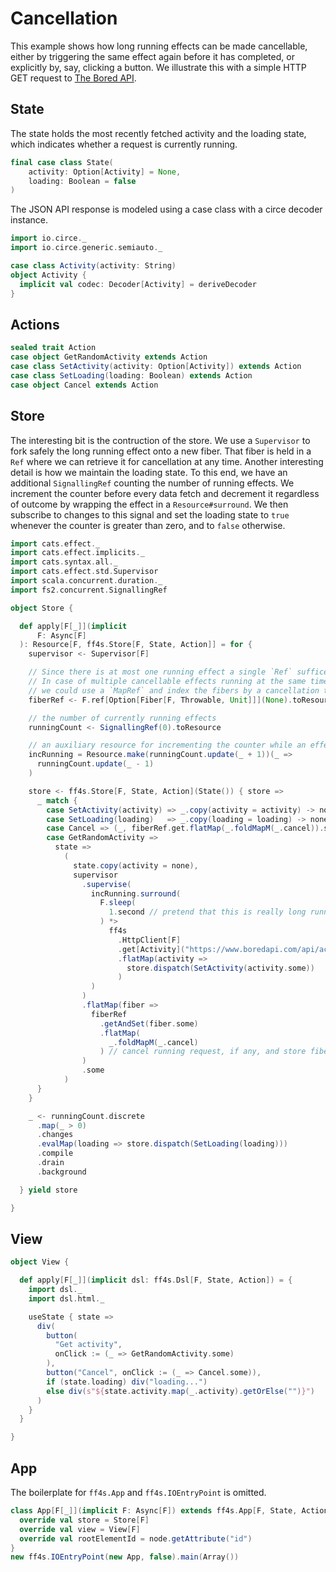 # Cancellation

This example shows how long running effects can be made cancellable,
either by triggering the same effect again before it has completed,
or explicitly by, say, clicking a button. We illustrate this with a simple
HTTP GET request to [The Bored API](https://www.boredapi.com/).

## State

The state holds the most recently fetched activity and the loading state,
which indicates whether a request is currently running.

```scala mdoc:js:shared
final case class State(
    activity: Option[Activity] = None,
    loading: Boolean = false
)
```

The JSON API response is modeled using a case class with a circe decoder instance.

```scala mdoc:js:shared
import io.circe._
import io.circe.generic.semiauto._

case class Activity(activity: String)
object Activity {
  implicit val codec: Decoder[Activity] = deriveDecoder
}
```

## Actions

```scala mdoc:js:shared
sealed trait Action
case object GetRandomActivity extends Action
case class SetActivity(activity: Option[Activity]) extends Action
case class SetLoading(loading: Boolean) extends Action
case object Cancel extends Action
```

## Store

The interesting bit is the contruction of the store.
We use a `Supervisor` to fork safely the long running effect onto a new fiber.
That fiber is held in a `Ref` where we can retrieve it for cancellation at any time.
Another interesting detail is how we maintain the loading state.
To this end, we have an additional `SignallingRef` counting the number of running
effects. We increment the counter before every data fetch and
decrement it regardless of outcome by wrapping the effect in a `Resource#surround`.
We then subscribe to changes to this signal and set the loading state
to `true` whenever the counter is greater than zero, and to `false`
otherwise.

```scala mdoc:js:shared
import cats.effect._
import cats.effect.implicits._
import cats.syntax.all._
import cats.effect.std.Supervisor
import scala.concurrent.duration._
import fs2.concurrent.SignallingRef

object Store {

  def apply[F[_]](implicit
      F: Async[F]
  ): Resource[F, ff4s.Store[F, State, Action]] = for {
    supervisor <- Supervisor[F]

    // Since there is at most one running effect a single `Ref` suffices.
    // In case of multiple cancellable effects running at the same time,
    // we could use a `MapRef` and index the fibers by a cancellation token.
    fiberRef <- F.ref[Option[Fiber[F, Throwable, Unit]]](None).toResource

    // the number of currently running effects
    runningCount <- SignallingRef(0).toResource

    // an auxiliary resource for incrementing the counter while an effect is running
    incRunning = Resource.make(runningCount.update(_ + 1))(_ =>
      runningCount.update(_ - 1)
    )

    store <- ff4s.Store[F, State, Action](State()) { store =>
      _ match {
        case SetActivity(activity) => _.copy(activity = activity) -> none
        case SetLoading(loading)   => _.copy(loading = loading) -> none
        case Cancel => (_, fiberRef.get.flatMap(_.foldMapM(_.cancel)).some)
        case GetRandomActivity =>
          state =>
            (
              state.copy(activity = none),
              supervisor
                .supervise(
                  incRunning.surround(
                    F.sleep(
                      1.second // pretend that this is really long running
                    ) *>
                      ff4s
                        .HttpClient[F]
                        .get[Activity]("https://www.boredapi.com/api/activity")
                        .flatMap(activity =>
                          store.dispatch(SetActivity(activity.some))
                        )
                  )
                )
                .flatMap(fiber =>
                  fiberRef
                    .getAndSet(fiber.some)
                    .flatMap(
                      _.foldMapM(_.cancel)
                    ) // cancel running request, if any, and store fiber of new request
                )
                .some
            )
      }
    }

    _ <- runningCount.discrete
      .map(_ > 0)
      .changes
      .evalMap(loading => store.dispatch(SetLoading(loading)))
      .compile
      .drain
      .background

  } yield store

}
```

## View

```scala mdoc:js:shared
object View {

  def apply[F[_]](implicit dsl: ff4s.Dsl[F, State, Action]) = {
    import dsl._
    import dsl.html._

    useState { state =>
      div(
        button(
          "Get activity",
          onClick := (_ => GetRandomActivity.some)
        ),
        button("Cancel", onClick := (_ => Cancel.some)),
        if (state.loading) div("loading...")
        else div(s"${state.activity.map(_.activity).getOrElse("")}")
      )
    }
  }

}
```

## App

The boilerplate for `ff4s.App` and `ff4s.IOEntryPoint` is omitted.

```scala mdoc:js:invisible
class App[F[_]](implicit F: Async[F]) extends ff4s.App[F, State, Action] {
  override val store = Store[F]
  override val view = View[F]
  override val rootElementId = node.getAttribute("id")
}
new ff4s.IOEntryPoint(new App, false).main(Array())
```
